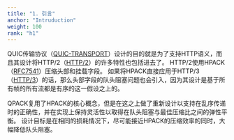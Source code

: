 ```yaml
---
title: "1. 引言"
anchor: "Intruduction"
weight: 100
rank: "h1"
---
```


QUIC传输协议（[QUIC-TRANSPORT](#QUIC-TRANSPORT)）设计的目的就是为了支持HTTP语义，而且其设计将HTTP/2（[HTTP/2](#HTTP2)）的许多特性也包括进去了。
HTTP/2使用HPACK（[RFC7541](#RFC7541)）压缩头部和挂载字段。
如果将HPACK直接应用于HTTP/3（[HTTP/3](#HTTP3)）的话，那么头部字段的队头阻塞问题也会引入，因为其设计是基于所有帧的所有流都是有序的这一假设之上的。

QPACK复用了HPACK的核心概念，但是在这之上做了重新设计以支持在乱序传递时的正确性，并在实现上保持灵活性以取得在队头阻塞与最佳压缩比之间的弹性平衡。
设计目标是在相同的损耗情况下，尽可能接近HPACK的压缩效率的同时，大幅降低队头阻塞。
